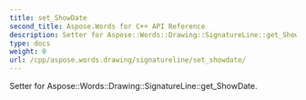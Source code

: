 ```yaml
---
title: set_ShowDate
second_title: Aspose.Words for C++ API Reference
description: Setter for Aspose::Words::Drawing::SignatureLine::get_ShowDate. 
type: docs
weight: 0
url: /cpp/aspose.words.drawing/signatureline/set_showdate/
---
```


Setter for Aspose::Words::Drawing::SignatureLine::get_ShowDate. 

